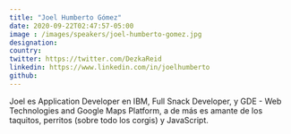 ```yaml
---
title: "Joel Humberto Gómez"
date: 2020-09-22T02:47:57-05:00
image : /images/speakers/joel-humberto-gomez.jpg
designation: 
country: 
twitter: https://twitter.com/DezkaReid
linkedin: https://www.linkedin.com/in/joelhumberto
github: 
---
```


Joel es Application Developer en IBM, Full Snack Developer, y GDE - Web Technologies and Google Maps Platform, a de más es amante de los taquitos, perritos (sobre todo los corgis)  y JavaScript.